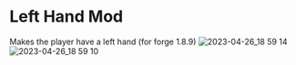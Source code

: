 # Left Hand Mod
Makes the player have a left hand (for forge 1.8.9)
![2023-04-26_18 59 14](https://user-images.githubusercontent.com/130478167/234720558-1588cab5-4224-4a10-a375-7d116cf68af0.png)
![2023-04-26_18 59 10](https://user-images.githubusercontent.com/130478167/234720559-49760a6f-273a-4358-b304-79ecc5e7e1af.png)
